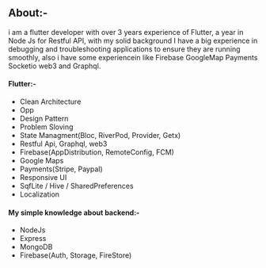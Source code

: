  ## About:-
  i am a flutter developer with over 3 years experience
  of Flutter, a year in Node Js for Restful API, with my
  solid background I have a big experience in
  debugging and troubleshooting applications to
  ensure they are running smoothly, also i have some
  experiencein like Firebase GoogleMap Payments
  Socketio web3 and Graphql.

#### Flutter:-
- Clean Architecture
- Opp
- Design Pattern
- Problem Sloving
- State Managment(Bloc, RiverPod, Provider, Getx)
- Restful Api, Graphql, web3
- Firebase(AppDistribution, RemoteConfig, FCM)
- Google Maps
- Payments(Stripe, Paypal)
- Responsive UI
- SqfLite / Hive / SharedPreferences
- Localization

#### My simple knowledge about backend:-
- NodeJs
- Express
- MongoDB
- Firebase(Auth, Storage, FireStore)

<!---
mohamedgit815/mohamedgit815 is a ✨ special ✨ repository because its `README.md` (this file) appears on your GitHub profile.
You can click the Preview link to take a look at your changes.
--->
